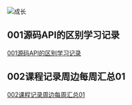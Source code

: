 ![成长](/images/home.png)




  

## 001源码API的区别学习记录
[001源码API的区别学习记录](./001%E6%BA%90%E7%A0%81API%E7%9A%84%E5%8C%BA%E5%88%AB%E5%AD%A6%E4%B9%A0%E8%AE%B0%E5%BD%95.md)


## 002课程记录周边每周汇总01
[002课程记录周边每周汇总01](./002%E8%AF%BE%E7%A8%8B%E8%AE%B0%E5%BD%95%E5%91%A8%E8%BE%B9%E6%AF%8F%E5%91%A8%E6%B1%87%E6%80%BB01.md)


